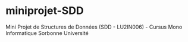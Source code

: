 # miniprojet-SDD
Mini Projet de Structures de Données (SDD - LU2IN006) - Cursus Mono Informatique Sorbonne Université
